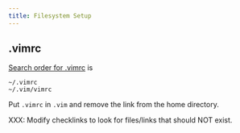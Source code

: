 ```yaml
---
title: Filesystem Setup
---
```


## .vimrc

[Search order for .vimrc](https://github.com/vim/vim/issues/2034#issuecomment-484668414) is

```vim
~/.vimrc
~/.vim/vimrc
```

Put `.vimrc` in `.vim` and remove the link from the home directory.

XXX: Modify checklinks to look for files/links that should NOT exist.
